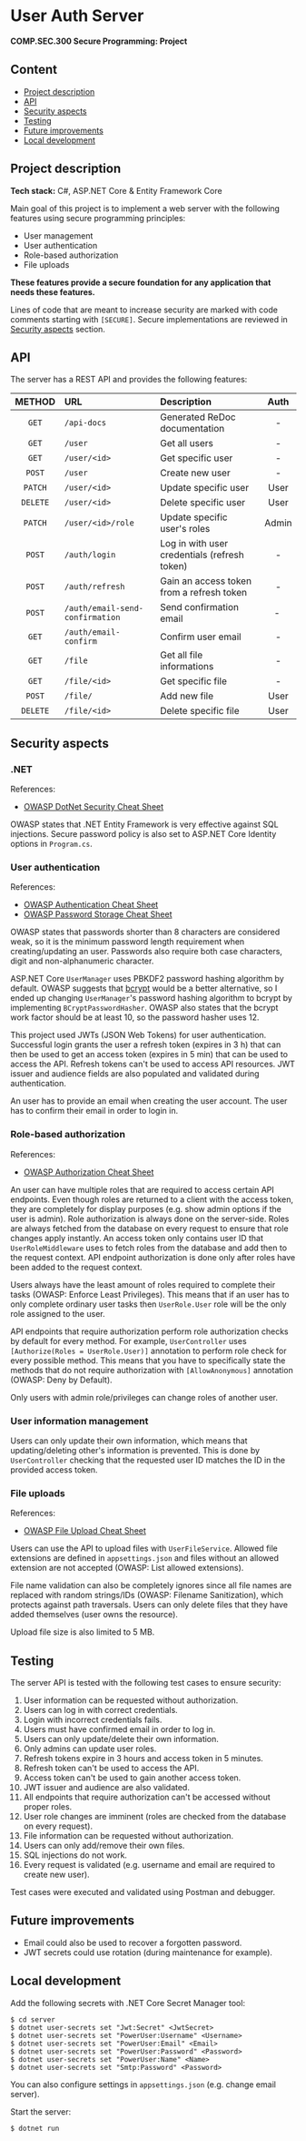 # User Auth Server

**COMP.SEC.300 Secure Programming: Project**

## Content
- [Project description](#project-description)
- [API](#api)
- [Security aspects](#security-aspects)
- [Testing](#testing)
- [Future improvements](#future-improvements)
- [Local development](#local-development)

## Project description

**Tech stack:** C#, ASP.NET Core & Entity Framework Core

Main goal of this project is to implement a web server with the following features using secure programming principles:
- User management
- User authentication
- Role-based authorization
- File uploads

**These features provide a secure foundation for any application that needs these features.**

Lines of code that are meant to increase security are marked with code comments starting with `[SECURE]`. Secure implementations are reviewed in [Security aspects](#security-aspects) section.

## API

The server has a REST API and provides the following features:

| METHOD | URL | Description | Auth |
| :-----: | :----- | :----- | :-----: |
| `GET` | `/api-docs` | Generated ReDoc documentation | - |
| `GET` | `/user` | Get all users | - |
| `GET` | `/user/<id>` | Get specific user | - |
| `POST` | `/user` | Create new user | - |
| `PATCH` | `/user/<id>` | Update specific user | User |
| `DELETE` | `/user/<id>` | Delete specific user | User |
| `PATCH` | `/user/<id>/role` | Update specific user's roles | Admin |
| `POST` | `/auth/login` | Log in with user credentials (refresh token) | - |
| `POST` | `/auth/refresh` | Gain an access token from a refresh token | - |
| `POST` | `/auth/email-send-confirmation` | Send confirmation email | - |
| `GET` | `/auth/email-confirm` | Confirm user email | - |
| `GET` | `/file` | Get all file informations | - |
| `GET` | `/file/<id>` | Get specific file | - |
| `POST` | `/file/` | Add new file | User |
| `DELETE` | `/file/<id>` | Delete specific file | User |


## Security aspects
### .NET
References:
- [OWASP DotNet Security Cheat Sheet](https://cheatsheetseries.owasp.org/cheatsheets/DotNet_Security_Cheat_Sheet.html)

OWASP states that .NET Entity Framework is very effective against SQL injections. Secure password policy is also set to ASP.NET Core Identity options in `Program.cs`.

### User authentication
References:
- [OWASP Authentication Cheat Sheet](https://cheatsheetseries.owasp.org/cheatsheets/Authentication_Cheat_Sheet.html)
- [OWASP Password Storage Cheat Sheet](https://cheatsheetseries.owasp.org/cheatsheets/Password_Storage_Cheat_Sheet.html)

OWASP states that passwords shorter than 8 characters are considered weak, so it is the minimum password length requirement when creating/updating an user. Passwords also require both case characters, digit and non-alphanumeric character.

ASP.NET Core `UserManager` uses PBKDF2 password hashing algorithm by default. OWASP suggests that [bcrypt](https://en.wikipedia.org/wiki/Bcrypt) would be a better alternative, so I ended up changing `UserManager`'s password hashing algorithm to bcrypt by implementing `BCryptPasswordHasher`. OWASP also states that the bcrypt work factor should be at least 10, so the password hasher uses 12.

This project used JWTs (JSON Web Tokens) for user authentication. Successful login grants the user a refresh token (expires in 3 h) that can then be used to get an access token (expires in 5 min) that can be used to access the API. Refresh tokens can't be used to access API resources. JWT issuer and audience fields are also populated and validated during authentication.

An user has to provide an email when creating the user account. The user has to confirm their email in order to login in.

### Role-based authorization
References:
- [OWASP Authorization Cheat Sheet](https://cheatsheetseries.owasp.org/cheatsheets/Authorization_Cheat_Sheet.html)

An user can have multiple roles that are required to access certain API endpoints. Even though roles are returned to a client with the access token, they are completely for display purposes (e.g. show admin options if the user is admin). Role authorization is always done on the server-side. Roles are always fetched from the database on every request to ensure that role changes apply instantly. An access token only contains user ID that `UserRoleMiddleware` uses to fetch roles from the database and add then to the request context. API endpoint authorization is done only after roles have been added to the request context.

Users always have the least amount of roles required to complete their tasks (OWASP: Enforce Least Privileges). This means that if an user has to only complete ordinary user tasks then `UserRole.User` role will be the only role assigned to the user.

API endpoints that require authorization perform role authorization checks by default for every method. For example, `UserController` uses `[Authorize(Roles = UserRole.User)]` annotation to perform role check for every possible method. This means that you have to specifically state the methods that do not require authorization with `[AllowAnonymous]` annotation (OWASP: Deny by Default).

Only users with admin role/privileges can change roles of another user.

### User information management
Users can only update their own information, which means that updating/deleting other's information is prevented. This is done by `UserController` checking that the requested user ID matches the ID in the provided access token.

### File uploads
References:
- [OWASP File Upload Cheat Sheet](https://cheatsheetseries.owasp.org/cheatsheets/File_Upload_Cheat_Sheet.html)

Users can use the API to upload files with `UserFileService`. Allowed file extensions are defined in `appsettings.json` and files without an allowed extension are not accepted (OWASP: List allowed extensions).

File name validation can also be completely ignores since all file names are replaced with random strings/IDs (OWASP: Filename Sanitization), which protects against path traversals. Users can only delete files that they have added themselves (user owns the resource).

Upload file size is also limited to 5 MB.

## Testing
The server API is tested with the following test cases to ensure security:

1. User information can be requested without authorization.
1. Users can log in with correct credentials.
1. Login with incorrect credentials fails.
1. Users must have confirmed email in order to log in.
1. Users can only update/delete their own information.
1. Only admins can update user roles.
1. Refresh tokens expire in 3 hours and access token in 5 minutes.
1. Refresh token can't be used to access the API.
1. Access token can't be used to gain another access token.
1. JWT issuer and audience are also validated.
1. All endpoints that require authorization can't be accessed without proper roles.
1. User role changes are imminent (roles are checked from the database on every request).
1. File information can be requested without authorization.
1. Users can only add/remove their own files.
1. SQL injections do not work.
1. Every request is validated (e.g. username and email are required to create new user).

Test cases were executed and validated using Postman and debugger.

## Future improvements
- Email could also be used to recover a forgotten password.
- JWT secrets could use rotation (during maintenance for example).

## Local development
Add the following secrets with .NET Core Secret Manager tool:
```
$ cd server
$ dotnet user-secrets set "Jwt:Secret" <JwtSecret>
$ dotnet user-secrets set "PowerUser:Username" <Username>
$ dotnet user-secrets set "PowerUser:Email" <Email>
$ dotnet user-secrets set "PowerUser:Password" <Password>
$ dotnet user-secrets set "PowerUser:Name" <Name>
$ dotnet user-secrets set "Smtp:Password" <Password>
```

You can also configure settings in `appsettings.json` (e.g. change email server).

Start the server:
```
$ dotnet run
```
